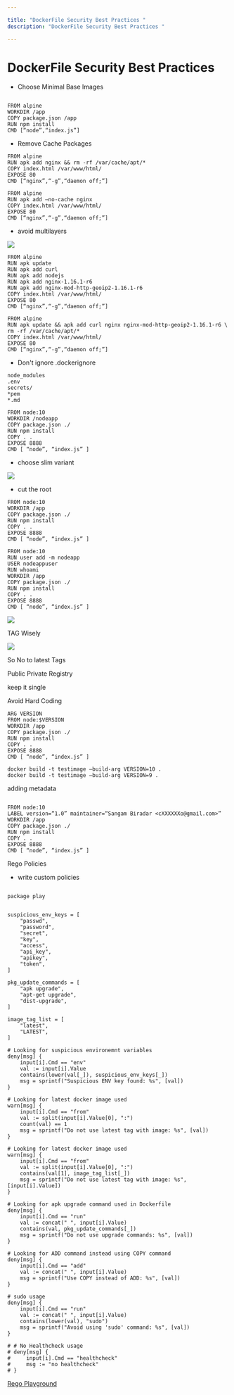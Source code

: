 ```yaml
---

title: "DockerFile Security Best Practices "
description: "DockerFile Security Best Practices "

---
```



# DockerFile Security Best Practices 

- Choose Minimal Base Images 

```

FROM alpine
WORKDIR /app
COPY package.json /app
RUN npm install
CMD [“node”,“index.js”]

```

- Remove Cache Packages

```
FROM alpine
RUN apk add nginx && rm -rf /var/cache/apt/*
COPY index.html /var/www/html/
EXPOSE 80
CMD [“nginx”,“-g”,“daemon off;”]
```

```
FROM alpine
RUN apk add –no-cache nginx
COPY index.html /var/www/html/
EXPOSE 80
CMD [“nginx”,“-g”,“daemon off;”]
```

- avoid multilayers 

![](/img/multilayer.png)

```
FROM alpine
RUN apk update
RUN apk add curl
RUN apk add nodejs
RUN apk add nginx-1.16.1-r6
RUN apk add nginx-mod-http-geoip2-1.16.1-r6
COPY index.html /var/www/html/
EXPOSE 80
CMD [“nginx”,“-g”,“daemon off;”]
```

```
FROM alpine
RUN apk update && apk add curl nginx nginx-mod-http-geoip2-1.16.1-r6 \
rm -rf /var/cache/apt/*
COPY index.html /var/www/html/
EXPOSE 80
CMD [“nginx”,“-g”,“daemon off;”]

```
- Don't ignore .dockerignore
```
node_modules
.env
secrets/
*pem
*.md
```

```
FROM node:10
WORKDIR /nodeapp
COPY package.json ./
RUN npm install
COPY . .
EXPOSE 8888
CMD [ “node”, “index.js” ]
```

- choose slim variant  

![](/img/slim.png)

- cut the root

```
FROM node:10
WORKDIR /app
COPY package.json ./
RUN npm install
COPY . .
EXPOSE 8888
CMD [ “node”, “index.js” ]
```

```
FROM node:10
RUN user add -m nodeapp
USER nodeappuser
RUN whoami
WORKDIR /app
COPY package.json ./
RUN npm install
COPY . .
EXPOSE 8888
CMD [ “node”, “index.js” ]

```
![](/img/remove-unwanted.png)



TAG Wisely

![](/img/tag-wisely.png)

So No to latest Tags

Public Private Registry 


keep it single 

Avoid Hard Coding

```
ARG VERSION
FROM node:$VERSION
WORKDIR /app
COPY package.json ./
RUN npm install
COPY . .
EXPOSE 8888
CMD [ “node”, “index.js” ]

```

```
docker build -t testimage –build-arg VERSION=10 .
docker build -t testimage –build-arg VERSION=9 .
```

adding metadata 

```

FROM node:10
LABEL version=“1.0” maintainer=“Sangam Biradar <cXXXXXXo@gmail.com>”
WORKDIR /app
COPY package.json ./
RUN npm install
COPY . .
EXPOSE 8888
CMD [ “node”, “index.js” ]

```

Rego Policies 

- write custom policies 

```

package play


suspicious_env_keys = [
    "passwd",
    "password",
    "secret",
    "key",
    "access",
    "api_key",
    "apikey",
    "token",
]

pkg_update_commands = [
    "apk upgrade",
    "apt-get upgrade",
    "dist-upgrade",
]

image_tag_list = [
    "latest",
    "LATEST",
]

# Looking for suspicious environemnt variables
deny[msg] {    
    input[i].Cmd == "env"
    val := input[i].Value
    contains(lower(val[_]), suspicious_env_keys[_])
    msg = sprintf("Suspicious ENV key found: %s", [val])
}

# Looking for latest docker image used
warn[msg] {
    input[i].Cmd == "from"
    val := split(input[i].Value[0], ":")
    count(val) == 1
    msg = sprintf("Do not use latest tag with image: %s", [val])
}

# Looking for latest docker image used
warn[msg] {
    input[i].Cmd == "from"
    val := split(input[i].Value[0], ":")
    contains(val[1], image_tag_list[_])
    msg = sprintf("Do not use latest tag with image: %s", [input[i].Value])
}

# Looking for apk upgrade command used in Dockerfile
deny[msg] {
    input[i].Cmd == "run"
    val := concat(" ", input[i].Value)
    contains(val, pkg_update_commands[_])
    msg = sprintf("Do not use upgrade commands: %s", [val])
}

# Looking for ADD command instead using COPY command
deny[msg] {
    input[i].Cmd == "add"
    val := concat(" ", input[i].Value)
    msg = sprintf("Use COPY instead of ADD: %s", [val])
}

# sudo usage
deny[msg] {
    input[i].Cmd == "run"
    val := concat(" ", input[i].Value)
    contains(lower(val), "sudo")
    msg = sprintf("Avoid using 'sudo' command: %s", [val])
}

# # No Healthcheck usage
# deny[msg] {
#     input[i].Cmd == "healthcheck"
#     msg := "no healthcheck"
# }

```
[Rego Playground](https://play.openpolicyagent.org/p/epcbtaBtSF)

